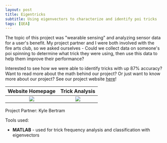```yaml
---
layout: post
title: Eigentricks
subtitle: Using eigenvectors to characterize and identify poi tricks
tags: [QEA]
---
```


The topic of this project was "wearable sensing" and analyzing sensor data for a user's benefit. My project partner and I were both involved with the fire arts club, so we asked ourselves - Could we collect data on someone's poi spinning to determine what trick they were using, then use this data to help them improve their performance?

Interested to see how we were able to identify tricks with up 87% accuracy? Want to read more about the math behind our project? Or just want to know more about our project? See our project website [here](https://sites.google.com/view/eigentricks/home)!

Website Homepage                    |  Trick Analysis
:----------------------------------:|:--------------------------------------:
![](../../img/eigentricks-home.png) | ![](../../img/eigentricks-analysis.png)

Project Partner: Kyle Bertram

Tools used:
- **MATLAB** - used for trick frequency analysis and classification with eigenvectors
